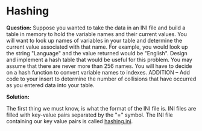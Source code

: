 # Hashing
**Question:** Suppose you wanted to take the data in an INI file and build a table in memory to hold the variable names and their current values.  You will want to look up names of variables  in your table and determine the current value associated with that name.  For example, you would look up the string "Language" and the value returned would be "English". Design and implement a hash table that would be useful for this problem.  You may assume that there are never more than 256 names.  You will have to decide on a hash function to convert variable names to indexes. ADDITION – Add code to your insert to determine the number of collisions that have occurred as you entered data into your table.

**Solution:** 

The first thing we must know, is what the format of the INI file is. INI files are filled with key-value pairs separated by the "=" symbol. The INI file containing our key value pairs is called [hashing.ini](hashing.ini).









